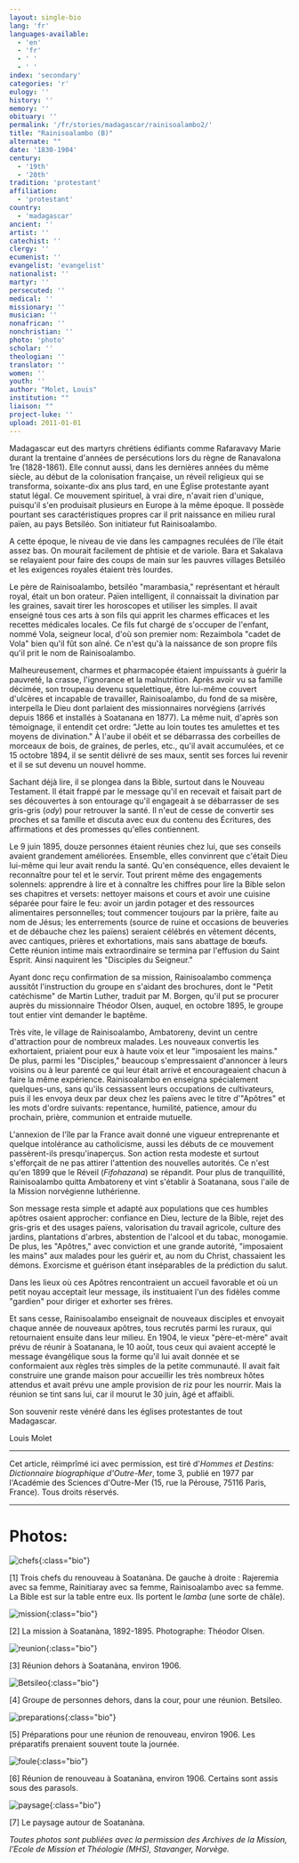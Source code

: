 ```yaml
---
layout: single-bio
lang: 'fr'
languages-available:
  - 'en'
  - 'fr'
  - ' '
  - ' '
index: 'secondary'
categories: 'r'
eulogy: ''
history: ''
memory: ''
obituary: ''
permalink: '/fr/stories/madagascar/rainisoalambo2/'
title: "Rainisoalambo (B)"
alternate: ""
date: '1830-1904'
century:
  - '19th'
  - '20th'
tradition: 'protestant'
affiliation:
  - 'protestant'
country:
  - 'madagascar'
ancient: ''
artist: ''
catechist: ''
clergy: ''
ecumenist: ''
evangelist: 'evangelist'
nationalist: ''
martyr: ''
persecuted: ''
medical: ''
missionary: ''
musician: ''
nonafrican: ''
nonchristian: ''
photo: 'photo'
scholar: ''
theologian: ''
translator: ''
women: ''
youth: ''
author: "Molet, Louis"
institution: ""
liaison: ""
project-luke: ''
upload: 2011-01-01
---
```

Madagascar eut des martyrs chrétiens édifiants comme Rafaravavy Marie durant la trentaine d'années de persécutions lors du règne de Ranavalona 1re (1828-1861). Elle connut aussi, dans les dernières années du même siècle, au début de la colonisation française, un réveil religieux qui se transforma, soixante-dix ans plus tard, en une Église protestante ayant statut légal. Ce mouvement spirituel, à vrai dire, n'avait rien d'unique, puisqu'il s'en produisait plusieurs en Europe à la même époque. Il possède pourtant ses caractéristiques propres car il prit naissance en milieu rural païen, au pays Betsiléo. Son initiateur fut Rainisoalambo.  

A cette époque, le niveau de vie dans les campagnes reculées de l'île était assez bas. On mourait facilement de phtisie et de variole. Bara et Sakalava se relayaient pour faire des coups de main sur les pauvres villages Betsiléo et les exigences royales étaient très lourdes.  

Le père de Rainisoalambo, betsiléo "marambasia," représentant et hérault royal, était un bon orateur. Païen intelligent, il connaissait la divination par les graines, savait tirer les horoscopes et utiliser les simples. Il avait enseigné tous ces arts à son fils qui apprit les charmes efficaces et les recettes médicales locales. Ce fils fut chargé de s'occuper de l'enfant, nommé Vola, seigneur local, d'où son premier nom: Rezaimbola "cadet de Vola" bien qu'il fût son aîné. Ce n'est qu'à la naissance de son propre fils qu'il prit le nom de Rainisoalambo.

Malheureusement, charmes et pharmacopée étaient impuissants à guérir la pauvreté, la crasse, l'ignorance et la malnutrition. Après avoir vu sa famille décimée, son troupeau devenu squelettique, être lui-même couvert d'ulcères et incapable de travailler, Rainisoalambo, du fond de sa misère, interpella le Dieu dont parlaient des missionnaires norvégiens (arrivés depuis 1866 et installés à Soatanana en 1877). La même nuit, d'après son témoignage, il entendit cet ordre: "Jette au loin toutes tes amulettes et tes moyens de divination." À l'aube il obéit et se débarrassa des corbeilles de morceaux de bois, de graines, de perles, etc., qu'il avait accumulées, et ce 15 octobre 1894, il se sentit délivré de ses maux, sentit ses forces lui revenir et il se sut devenu un nouvel homme.

Sachant déjà lire, il se plongea dans la Bible, surtout dans le Nouveau Testament. Il était frappé par le message qu'il en recevait et faisait part de ses découvertes à son entourage qu'il engageait à se débarrasser de ses gris-gris (*ody*) pour retrouver la santé. Il n'eut de cesse de convertir ses proches et sa famille et discuta avec eux du contenu des Écritures, des affirmations et des promesses qu'elles contiennent.

Le 9 juin 1895, douze personnes étaient réunies chez lui, que ses conseils avaient grandement améliorées. Ensemble, elles convinrent que c'était Dieu lui-même qui leur avait rendu la santé. Qu'en conséquence, elles devaient le reconnaître pour tel et le servir. Tout prirent même des engagements solennels: apprendre à lire et à connaître les chiffres pour lire la Bible selon ses chapitres et versets: nettoyer maisons et cours et avoir une cuisine séparée pour faire le feu: avoir un jardin potager et des ressources alimentaires personnelles; tout commencer toujours par la prière, faite au nom de Jésus; les enterrements (source de ruine et occasions de beuveries et de débauche chez les païens) seraient célébrés en vêtement décents, avec cantiques, prières et exhortations, mais sans abattage de bœufs. Cette réunion intime mais extraordinaire se termina par l'effusion du Saint Esprit. Ainsi naquirent les "Disciples du Seigneur."

Ayant donc reçu confirmation de sa mission, Rainisoalambo commença aussitôt l'instruction du groupe en s'aidant des brochures, dont le "Petit catéchisme" de Martin Luther, traduit par M. Borgen, qu'il put se procurer auprès du missionnaire Théodor Olsen, auquel, en octobre 1895, le groupe tout entier vint demander le baptême.

Très vite, le village de Rainisoalambo, Ambatoreny, devint un centre d'attraction pour de nombreux malades. Les nouveaux convertis les exhortaient, priaient pour eux à haute voix et leur "imposaient les mains." De plus, parmi les "Disciples," beaucoup s'empressaient d'annoncer à leurs voisins ou à leur parenté ce qui leur était arrivé et encourageaient chacun à faire la même expérience. Rainisoalambo en enseigna spécialement quelques-uns, sans qu'ils cessassent leurs occupations de cultivateurs, puis il les envoya deux par deux chez les païens avec le titre d'"Apôtres" et les mots d'ordre suivants: repentance, humilité, patience, amour du prochain, prière, communion et entraide mutuelle.

L'annexion de l'île par la France avait donné une vigueur entreprenante et quelque intolérance au catholicisme, aussi les débuts de ce mouvement passèrent-ils presqu'inaperçus. Son action resta modeste et surtout s'efforçait de ne pas attirer l'attention des nouvelles autorités. Ce n'est qu'en 1899 que le Réveil (*Fifohazana*) se répandit. Pour plus de tranquillité, Rainisoalambo quitta Ambatoreny et vint s'établir à Soatanana, sous l'aile de la Mission norvégienne luthérienne.

Son message resta simple et adapté aux populations que ces humbles apôtres osaient approcher: confiance en Dieu, lecture de la Bible, rejet des gris-gris et des usages païens, valorisation du travail agricole, culture des jardins, plantations d'arbres, abstention de l'alcool et du tabac, monogamie. De plus, les "Apôtres," avec conviction et une grande autorité, "imposaient les mains" aux malades pour les guérir et, au nom du Christ, chassaient les démons. Exorcisme et guérison étant inséparables de la prédiction du salut.

Dans les lieux où ces Apôtres rencontraient un accueil favorable et où un petit noyau acceptait leur message, ils instituaient l'un des fidèles comme "gardien" pour diriger et exhorter ses frères.

Et sans cesse, Rainisoalambo enseignait de nouveaux disciples et envoyait chaque année de nouveaux apôtres, tous recrutés parmi les ruraux, qui retournaient ensuite dans leur milieu. En 1904, le vieux "père-et-mère" avait prévu de réunir à Soatanana, le 10 août, tous ceux qui avaient accepté le message évangélique sous la forme qu'il lui avait donnée et se conformaient aux règles très simples de la petite communauté. Il avait fait construire une grande maison pour accueillir les très nombreux hôtes attendus et avait prévu une ample provision de riz pour les nourrir. Mais la réunion se tint sans lui, car il mourut le 30 juin, âgé et affaibli.

Son souvenir reste vénéré dans les églises protestantes de tout Madagascar.

Louis Molet

---

Cet article, réimprîmé ici avec permission, est tiré d'*Hommes et Destins: Dictionnaire biographique d'Outre-Mer*, tome 3, publié en 1977 par l'Académie des Sciences d'Outre-Mer (15, rue la Pérouse, 75116 Paris, France). Tous droits réservés.

---

# Photos:

![chefs](/images/bio-pics/madagascar/rainisoalambo/leaders.jpg){:class="bio"}

[1] Trois chefs du renouveau à Soatanàna. De gauche à droite : Rajeremia avec sa femme, Rainitiaray avec sa femme, Rainisoalambo avec sa femme. La Bible est sur la table entre eux. Ils portent le _lamba_ (une sorte de châle).

![mission](/images/bio-pics/madagascar/rainisoalambo/mission.jpg){:class="bio"}

[2] La mission à Soatanàna, 1892-1895. Photographe: Th&eacute;odor Olsen.

![reunion](/images/bio-pics/madagascar/rainisoalambo/reunion1.jpg){:class="bio"}

[3] Réunion dehors à Soatanàna, environ 1906.

![Betsileo](/images/bio-pics/madagascar/rainisoalambo/reunion2rev.jpg){:class="bio"}

[4] Groupe de personnes dehors, dans la cour, pour une réunion. Betsileo.

![preparations](/images/bio-pics/madagascar/rainisoalambo/preparations.jpg){:class="bio"}

[5] Préparations pour une r&eacute;union de renouveau, environ 1906. Les préparatifs prenaient souvent toute la journée.

![foule](/images/bio-pics/madagascar/rainisoalambo/foule.jpg){:class="bio"}

[6] Réunion de renouveau à Soatanàna, environ 1906. Certains sont assis sous des parasols.

![paysage](/images/bio-pics/madagascar/rainisoalambo/Soatanana2.jpg){:class="bio"}

[7] Le paysage autour de Soatanàna.

_Toutes photos sont publiées avec la permission des Archives de la Mission, l’Ecole de Mission et Théologie (MHS), Stavanger, Norvège._

